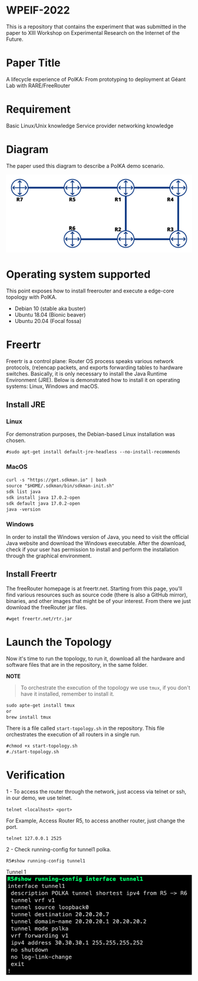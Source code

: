 # WPEIF-2022
This is a repository that contains the experiment that was submitted in the paper to XIII Workshop on Experimental Research on the Internet of the Future.

# Paper Title

A lifecycle experience of PolKA: From prototyping to deployment at Géant Lab with RARE/FreeRouter

# Requirement

Basic Linux/Unix knowledge
Service provider networking knowledge

# Diagram
The paper used this diagram to describe a PolKA demo scenario.

![Diagram](https://github.com/eversonscherrer/wpeif2022/blob/main/Images/topology.png)

# Operating system supported
This point exposes how to install freerouter and execute a edge-core topology with PolKA.

- Debian 10 (stable aka buster)
- Ubuntu 18.04 (Bionic beaver)
- Ubuntu 20.04 (Focal fossa)


# Freertr
Freertr is a control plane: Router OS process speaks various network protocols, (re)encap packets, and exports forwarding tables to hardware switches. Basically, it is only necessary to install the Java Runtime Environment (JRE). Below is demonstrated how to install it on operating systems: Linux, Windows and macOS.

## Install JRE
### Linux
For demonstration purposes, the Debian-based Linux installation was chosen.
```console
#sudo apt-get install default-jre-headless --no-install-recommends
```

### MacOS
```console
curl -s "https://get.sdkman.io" | bash
source "$HOME/.sdkman/bin/sdkman-init.sh"
sdk list java
sdk install java 17.0.2-open
sdk default java 17.0.2-open
java -version
```

### Windows
In order to install the Windows version of Java, you need to visit the official Java website and download the Windows executable. After the download, check if your user has permission to install and perform the installation through the graphical environment. 

## Install Freertr
The freeRouter homepage is at freertr.net. Starting from this page, you'll find various resources such as source code (there is also a GitHub mirror), binaries, and other images that might be of your interest. From there we just download the freeRouter jar files.


```console
#wget freertr.net/rtr.jar
````

# Launch the Topology
Now it's time to run the topology, to run it, download all the hardware and software files that are in the repository, in the same folder.

**NOTE**
> To orchestrate the execution of the topology we use ```tmux```, if you don't have it installed, remember to install it.
```console
sudo apte-get install tmux
or
brew install tmux
````
There is a file called ```start-topology.sh``` in the repository. This file orchestrates the execution of all routers in a single run.

```console
#chmod +x start-topology.sh
#./start-topology.sh
```

# Verification

1 - To access the router through the network, just access via telnet or ssh, in our demo, we use telnet.

```telnet <localhost> <port>```

For Example, Access Router R5, to access another router, just change the port.
```console
telnet 127.0.0.1 2525
```

2 - Check running-config for tunnel1 polka.

```console
R5#show running-config tunnel1
```

Tunnel 1
![Tunnel 1](https://github.com/eversonscherrer/wpeif2022/blob/main/Images/tunnel1.png)










